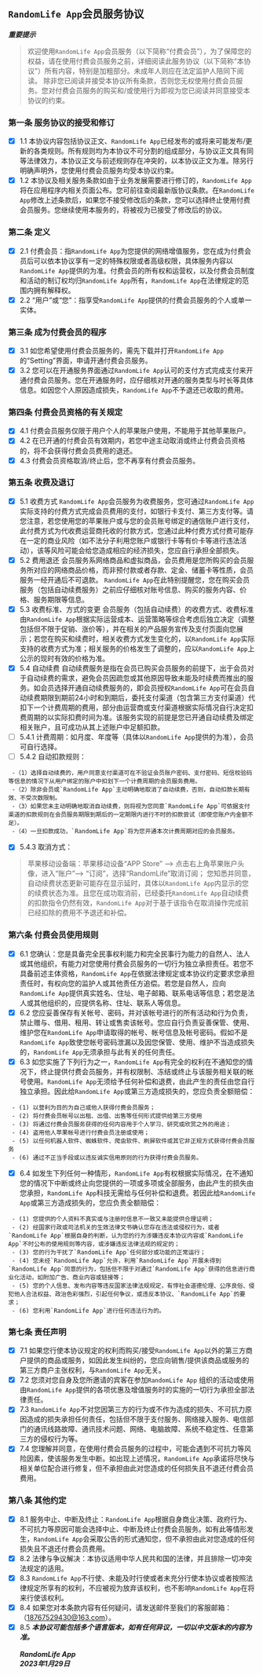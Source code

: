 ## `RandomLife App`会员服务协议
***重要提示***
> 欢迎使用`RandomLife App`会员服务（以下简称“付费会员”），为了保障您的权益，请在使用付费会员服务之前，详细阅读此服务协议（以下简称“本协议”）所有内容，特别是加粗部分。未成年人则应在法定监护人陪同下阅读。 除非您已阅读并接受本协议所有条款，否则您无权使用付费会员服务。您对付费会员服务的购买和/或使用行为即视为您已阅读并同意接受本协议的约束。
### 第一条 服务协议的接受和修订
- [x] 1.1 本协议内容包括协议正文、`RandomLife App`已经发布的或将来可能发布/更新的各类规则。所有规则均为本协议不可分割的组成部分，与协议正文具有同等法律效力，本协议正文与前述规则存在冲突的，以本协议正文为准。除另行明确声明外，您使用付费会员服务均受本协议约束。
- [x] 1.2 本协议及相关服务条款如由于业务发展需要进行修订的，`RandomLife App`将在应用程序内相关页面公布。您可前往查阅最新版协议条款。在`RandomLife App`修改上述条款后，如果您不接受修改后的条款，您可以选择终止使用付费会员服务。您继续使用本服务的，将被视为已接受了修改后的协议。
### 第二条 定义
- [x] 2.1 付费会员：指`RandomLife App`为您提供的网络增值服务，您在成为付费会员后可以依本协议享有一定的特殊权限或者高级权限，具体服务内容以`RandomLife App`提供的为准。付费会员的所有权和运营权，以及付费会员制度和活动的制订权均归`RandomLife App`所有，`RandomLife App`在法律规定的范围内拥有解释权。
- [x] 2.2 “用户”或“您”：指享受`RandomLife App`提供的付费会员服务的个人或单一实体。
### 第三条 成为付费会员的程序
- [x] 3.1 如您希望使用付费会员服务的，需先下载并打开`RandomLife App`的“Setting”界面，申请开通付费会员服务。
- [x] 3.2 您可以在开通服务界面通过`RandomLife App`认可的支付方式完成支付来开通付费会员服务。您在开通服务时，应仔细核对开通的服务类型与时长等具体信息。如因您个人原因造成损失，`RandomLife App`不予退还已收取的费用。
### 第四条 付费会员资格的有关规定
- [x] 4.1 付费会员服务仅限于用户个人的苹果账户使用，不能用于其他苹果账户。
- [x] 4.2 在已开通的付费会员有效期内，若您中途主动取消或终止付费会员资格的，将不会获得付费会员费用的退还。
- [x] 4.3 付费会员资格取消/终止后，您不再享有付费会员服务。
### 第五条 收费及退订
- [x] 5.1 收费方式
`RandomLife App`会员服务为收费服务，您可通过`RandomLife App`实际支持的付费方式完成会员费用的支付，如银行卡支付、第三方支付等。请您注意，若您使用您的苹果账户或与您的会员账号绑定的通信账户进行支付，此付费方式为代收费运营商托收的付款方式，您通过此种付费方式付费可能存在一定的商业风险（如不法分子利用您账户或银行卡等有价卡等进行违法活动），该等风险可能会给您造成相应的经济损失，您应自行承担全部损失。
- [x] 5.2 费用退还
会员服务系网络商品和虚拟商品，会员费用是您所购买的会员服务所对应的网络商品价格，而非预付款或者存款、定金、储蓄卡等性质，会员服务一经开通后不可退款。
`RandomLife App`在此特别提醒您，您在购买会员服务（包括自动续费服务）之前应仔细核对账号信息、购买的服务内容、价格、服务期限等信息。
- [x] 5.3 收费标准、方式的变更
会员服务（包括自动续费）的收费方式、收费标准由`RandomLife App`根据实际运营成本、运营策略等综合考虑后独立决定（调整包括但不限于促销、涨价等），并在相关的产品服务宣传及支付页面向您展示；若您在购买和续费时，相关收费方式发生变化的，以`RandomLife App`实际支持的收费方式为准；相关服务的价格发生了调整的，应以`RandomLife App`上公示的现时有效的价格为准。
- [x] 5.4 自动续费
自动续费服务是指在会员已购买会员服务的前提下，出于会员对于自动续费的需求，避免会员因疏忽或其他原因导致未能及时续费而推出的服务。如会员选择开通自动续费服务的，即会员授权`RandomLife App`可在会员自动续费期限到期前24小时和到期后，委托支付渠道（包含第三方支付渠道）代扣下一个计费周期的费用，部分由运营商或支付渠道根据实际情况自行决定扣费周期的以实际扣费时间为准。该服务实现的前提是您已开通自动续费及绑定相关账户，且可成功从其上述账户中足额扣款。
- [ ] 5.4.1 计费周期：如月度、年度等（具体以`RandomLife App`提供的为准），会员可自行选择。
- [ ] 5.4.2 自动扣款规则：
```
 -（1）选择自动续费的，用户同意支付渠道可在不验证会员账户密码、支付密码、短信校验码等信息的情况下从用户绑定的账户中扣划下一个计费周期的会员服务费用。
 -（2）除非会员或`RandomLife App`主动明确地取消了自动续费，否则，自动扣款长期有效、不受次数限制。
 -（3）如果您未主动明确地取消自动续费，则将视为您同意`RandomLife App`可依据支付渠道的扣款规则在会员服务期限到期后的一定期限内进行不时的扣款尝试（即使您账户内金额不足）。
 -（4）一旦扣款成功，`RandomLife App`将为您开通本次计费周期对应的会员服务。
 ```
- [x] 5.4.3 取消方式：
> 苹果移动设备端：苹果移动设备“APP Store” --> 点击右上角苹果账户头像，进入“账户”--> “订阅”，选择“RandomLife”取消订阅；
您知悉并同意，自动续费状态更新可能存在显示延时，具体以`RandomLife App`内显示的您的续费状态为准。且您在成功取消前，已经委托`RandomLife App`自动续费的扣款指令仍然有效，`RandomLife App`对于基于该指令在取消操作完成前已经扣除的费用不予退还和补偿。
### 第六条 付费会员使用规则
- [x] 6.1 您确认：您是具备完全民事权利能力和完全民事行为能力的自然人、法人或其他组织，有能力对您使用付费会员服务的一切行为独立承担责任。若您不具备前述主体资格，`RandomLife App`在依据法律规定或本协议约定要求您承担责任时，有权向您的监护人或其他责任方追偿。若您是自然人，应向`RandomLife App`提供真实姓名、住址、电子邮箱、联系电话等信息；若您是法人或其他组织的，应提供名称、住址、联系人等信息。
- [x] 6.2 您应妥善保存有关帐号、密码，并对该帐号进行的所有活动和行为负责，禁止赠与、借用、租用、转让或售卖该帐号。您应自行负责妥善保管、使用、维护您在`RandomLife App`申请取得的帐号、帐号信息及帐号密码。假如不是`RandomLife App`致使您帐号密码泄漏以及因您保管、使用、维护不当造成损失的，`RandomLife App`无须承担与此有关的任何责任。
- [x] 6.3 如您实施了下列行为之一，`RandomLife App`有完全的权利在不通知您的情况下，终止提供付费会员服务，并有权限制、冻结或终止与该服务相关联的帐号使用。`RandomLife App`无须给予任何补偿和退费，由此产生的责任由您自行独立承担。因此给`RandomLife App`或第三方造成损失的，您应负责全额赔偿：
```
 - (1) 以营利为目的为自己或他人获得付费会员服务；
 - (2) 将付费会员帐号以出租、出借、出售等任何形式提供给第三方使用
 - (3) 将通过付费会员服务获得的任何内容用于个人学习、研究或欣赏之外的用途；
 - (4) 盗用他人苹果帐号进行付费会员注册或使用；
 - (5) 以任何机器人软件、蜘蛛软件、爬虫软件、刷屏软件或其它非正规方式获得付费会员服务
 - (6) 通过不正当手段或以违反诚实信用原则的行为获得付费会员服务。
 ```
- [x] 6.4 如发生下列任何一种情形，`RandomLife App`有权根据实际情况，在不通知您的情况下中断或终止向您提供的一项或多项或全部服务，由此产生的损失由您承担，`RandomLife App`科技无需给与任何补偿和退费。若因此给`RandomLife App`或第三方造成损失的，您应负责全额赔偿：
```
 - (1) 您提供的个人资料不真实或与注册时信息不一致又未能提供合理证明；
 - (2) 经国家行政或司法机关的生效法律文书确认您存在违法或侵权行为，或者`RandomLife App`根据自身的判断，认为您的行为涉嫌违反本协议内容或`RandomLife App`不时公布的使用规则等内容，或涉嫌违反法律法规的规定的；
 - (3) 您的行为干扰了`RandomLife App`任何部分或功能的正常运行；
 - (4) 您未经`RandomLife App`允许，利用`RandomLife App`开展未得到`RandomLife App`同意的行为，包括但不限于对通过`RandomLife App`获得的信息进行商业化活动，如附加广告、商业内容或链接等；
 - (5) 您的个人信息、发布内容等违反国家法律法规规定，有悖社会道德伦理、公序良俗、侵犯他人合法权益、政治色彩强烈，引起任何争议，或违反本协议、`RandomLife App`的要求；
 - (6) 您利用`RandomLife App`进行任何违法行为的。
 ```
### 第七条 责任声明
- [x] 7.1 如果您行使本协议规定的权利而购买/接受`RandomLife App`以外的第三方商户提供的商品或服务，如因此发生纠纷的，您应向销售/提供该商品或服务的第三方商户主张权利，与`RandomLife App`无关。
- [x] 7.2 您须对您自身及您所邀请的宾客在参加`RandomLife App` 组织的活动或使用由`RandomLife App`提供的各项优惠及增值服务时的实施的一切行为承担全部法律责任。
- [x] 7.3 `RandomLife App`不对您因第三方的行为或不作为造成的损失、不可抗力原因造成的损失承担任何责任，包括但不限于支付服务、网络接入服务、电信部门的通讯线路故障、通讯技术问题、网络、电脑故障、系统不稳定性、任意第三方的侵权行为等。
- [x] 7.4 您理解并同意，在使用付费会员服务的过程中，可能会遇到不可抗力等风险因素，使该服务发生中断。如出现上述情况，`RandomLife App`承诺将尽快与相关单位配合进行修复，但不承担由此对您造成的任何损失且不退还付费会员费用。
### 第八条 其他约定
- [x] 8.1 服务中止、中断及终止：`RandomLife App`根据自身商业决策、政府行为、不可抗力等原因可能会选择中止、中断及终止付费会员服务。如有此等情形发生，`RandomLife App`会采取公告的形式通知您，但不承担由此对您造成的任何损失且不退还付费会员费用。
- [x] 8.2 法律与争议解决：本协议适用中华人民共和国的法律，并且排除一切冲突法规定的适用。
- [x] 8.3 `RandomLife App`不行使、未能及时行使或者未充分行使本协议或者按照法律规定所享有的权利，不应被视为放弃该权利，也不影响`RandomLife App`在将来行使该权利。
- [x] 8.4 如果您对本条款内容有任何疑问，请发送邮件至我们的客服邮箱：（18767529430@163.com）。
- [x] 8.5 ***本协议可能包括多个语言版本，如有任何异议，一切以中文版本的内容为准。***
                                                                                                                                <br><br>***RandomLife App***
                                                                                                                                <br>***2023年1月29日***<br/>
